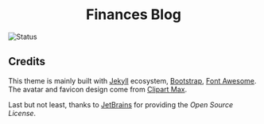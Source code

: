 <div align="center">

# Finances Blog
</div>

![Status](https://status.tomasps.com/api/badge/36/status?)

## Credits

This theme is mainly built with [Jekyll](https://jekyllrb.com/) ecosystem,
[Bootstrap](https://getbootstrap.com/), [Font Awesome](https://fontawesome.com/).
The avatar and favicon design come from [Clipart Max](https://www.clipartmax.com/middle/m2i8b1m2K9Z5m2K9_ant-clipart-childrens-ant-cute/).

Last but not least, thanks to [JetBrains](https://www.jetbrains.com/) for providing the _Open Source License_.

